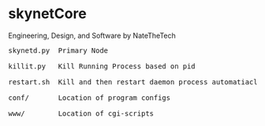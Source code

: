 # skynetCore
Engineering, Design, and Software by NateTheTech

<pre>
skynetd.py	Primary Node<br>
killit.py	Kill Running Process based on pid<br>
restart.sh	Kill and then restart daemon process automatiaclly<br>
conf/		Location of program configs<br>
www/		Location of cgi-scripts<br>
</pre>

